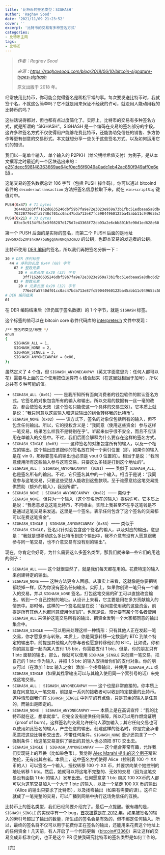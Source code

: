 ```yaml
---
title: '比特币的签名类型：SIGHASH'
author: 'Raghav Sood'
date: '2021/11/09 21:23:52'
cover: ''
excerpt: '比特币的交易有多种签名方式'
categories:
- 比特币主网
tags:
- 比特币
---
```



> *作者：Raghav Sood*
>
> *来源：<https://raghavsood.com/blog/2018/06/10/bitcoin-signature-types-sighash>*
>
> 原文出版于 2018 年。



经常使用比特币，你可能会觉得签名是稀松平常的事。每次要发送比特币时，我就签个名，不就这么简单吗？它不就是用来保证不经我的许可，就没用人能动用我的比特币的吗？

这些话说得都对，但也都有点过度简化了。实际上，比特币的交易有多种签名方式，就是所谓的 “SIGHASH”。SIGHASH 是一个编码在交易的签名部分的字段。这许多种签名方式不仅使得用户能够花费比特币，还能协助免信任的销售、多方协作等更有创意的交易形式。本文就想分享一些关于这些签名方式、以及如何运用它们的知识。

我们以一笔单个输入、单个输入的 P2PKH（给公钥哈希值支付）为例子，是从本文撰写之时最近的一个区块选出来的：[e251decc598148363669ae64cf0ec56f6049a0adc1eb42ac850f949aff0e6e55](https://blockchain.info/tx/e251decc598148363669ae64cf0ec56f6049a0adc1eb42ac850f949aff0e6e55) 。

这笔交易的签名数据总计 106 字节（包括 PUSH 操作码）。你可以通过 bitcoind 软件的 `decoderawtransaction` 方法把签名信息拉取下来，就在 `vin>scriptSig` 键值对中。

```bash
PUSH(0x47) # 71 bytes
    304402203ff7162d6635246dbf59b7fa9e72e3023e959a73b1fbc51edbaaa5a8dbc6d2f
    70220776e2fa5740df01cc0ac47bda713e87fc59044960122ba45abb11c949655c58401
PUSH(0x21) # 33 bytes
    03bc3c9134f5a5e3f08287d175d7e43368f72cb93a2e6cbb801b5e90d1ed628e60
```

第一个 PUSH 后面的是实际的签名，而第二个 PUSH 后面的是地址 `18w59Xd5ZXPsnx9A7buNgqmAvUNqn3cmUJ` 的公钥，也即本交易的发送者的公钥。

比特币使用 [DER 编码](https://en.wikipedia.org/wiki/X.690#DER_encoding)的签名，所以我们再把签名分解一下：

```bash
30 # DER 序列标签
  44 # 序列的长度 0x44 (68) 字节
    02 # 整数元素
      20 # 元素长度 0x20 (32) 字节
        3ff7162d6635246dbf59b7fa9e72e3023e959a73b1fbc51edbaaa5a8dbc6d2f7 # ECDSA r 值
    02 # 整数元素
      20 # 元素长度 0x20 (32) 字节
        776e2fa5740df01cc0ac47bda713e87fc59044960122ba45abb11c949655c584 # ECDSA s 值
# DER 编码结束
01
```

在 DER 编码结束后（但仍属于签名数据）的 1 个字节，就是 `SIGHASH` 标签。

这个标签的值可以在 bitcoin core 软件代码库的 [interpreter.h](https://github.com/bitcoin/bitcoin/blob/56f69360dc98bd68704f19646a84d045788d199e/src/script/interpreter.h#L21) 文件中发现：

```bash
/** 签名的类型/标签 */
enum
{
    SIGHASH_ALL = 1,
    SIGHASH_NONE = 2,
    SIGHASH_SINGLE = 3,
    SIGHASH_ANYONECANPAY = 0x80,
};
```

虽然定义了 4 个值，但 `SIGHASH_ANYONECANPAY`（英文字面意思为：任何人都可以 花）需要与上面的三个使用按位运算符 `&` 结合起来（在这里就相当于加号），所以总共有 6 种可能的值。

- `SIGHASH_ALL`（`0x01`）—— 是我所知所有面向消费者的钱包软件的默认签名方式。它签名的对象包含所有的输入和输出，所以交易的数据有一丝一毫的改变，都会使签名无效（这个签名只能使这一个具体的交易生效）。它本质上就是说：“我只同意以这些输入和这些输出的组合转移我的比特币”。
- `SIGHASH_NONE`（`0x02`）—— 该方式下，签名的对象仅包括所有的输入，但不包含任何输出。所以，它的授权含义是：“我同意（使用这些资金）参与这样一笔交易，结果怎么样我不是特别在乎”。听起来似乎很不安全，而且不应该用在单输入的交易中。不过，我们后面会解释为什么要存在这样的签名方式。
- `SIGHASH_SINGLE`（`0x03`）—— 这种签名的对象包含所有的输入，以及一个相应的输出。这个输出应该跟你的签名放在同一个索引位置（即，如果你的输入是在 vin 0，那你要签名的输出也必须是 vout 0 位置的）。相当于是说：“我同意使用所有这些输入参与这笔交易，只要这么多钱是打到这个地址的”。
- `SIGHASH_ALL | SIGHASH_ANYONECANPAY` （`0x81`）—— 类似于 `SIGHASH_ALL`，也是签名所有的输出。不过，它只签名其中的一个输入。相当于是说：“我同意参与这笔交易，只要这些受益人能收到这些款项。至于谁愿意给这笔交易提供赞助（额外的输入），我没所谓”。
- `SIGHASH_NONE | SIGHASH_ANYONECANPAY` （`0x82`）—— 类似于 `SIGHASH_NONE`，但只为一个输入（这个签名所在的输入）提供许可。它本质上是说：“我愿意发送这笔比特币，不问缘由。实际上我甚至不在乎这笔钱是不是通过这笔交易来发送。这里是一个签名，表示任何包含了这个签名的交易都可以花费这笔资金”。
- `SIGHASH_SINGLE | SIGHASH_ANYONECANPAY`（`0x83`）—— 类似于 `SIGHASH_SINGLE`，签名只针对会包含这个签名的输入，以及对应的输出。意思是：“我就是想移动这么多比特币到这个输出中，我不介意有没有人愿意跟我参与同一笔交易，也不介意交易有没有别的输出”。

现在，你肯定会好奇，为什么需要这么多签名类型。那我们就来举一些它们的用途的例子：

- `SIGHASH_ALL` —— 这个就很显然了，就是我们每天都在用的。花费特定的输入来创建特定的输出。
- `SIGHASH_NONE` —— 这种方法更令人困惑。从事实上来看，这就像是你要把钱都烧掉一样，因为你没有签名任何输出。实际上，如果你创建一笔只有一个输入的交易，并以 `SIGHASH_NONE` 签名，打包这笔交易的矿工可以直接改变输出，转到一个自己控制的地址。从设计上来看，它主要是用在多方贡献输入的情景中。那时候，这样的一个签名就是在说：“我同意使用我的这些资金，前提是所有其他人也都同意使用他们的”。也就是说，预计要有某个签名者使用 `SIGHASH_ALL` 来保护这笔交易所有的输出、把资金发到一个大家都同意的输出集合中。
- `SIGHASH_SINGLE` ——可以用来处理这样一种情形：只有其他人正在发起一笔交易，你才愿意参与转账。本质上，你是同意转移一定数量的 BTC 到某个特定的输出中，前提是其他输入的参与者也愿意转移他们的 BTC。比如说，你和你的朋友要一起向某人支付 1.5 btc，你需要支付 1 btc。但是，你的朋友只有 1 btc 面额的输出。那么，你就可以使用 `SIGHASH_SINGLE` 来创建一笔交易，把自己的 1 btc 作为输入，并把 1.5 btc 的输入安排给你们的支付对象。你的朋友可以（在添加 1 btc 输入之余）添加一个找零输出，并使用 `SIGHASH_ALL` 或 `SIGHASH_SINGLE`（如果其找零输出可以与其输入使用同一个索引号的话）来完成这笔交易。
- `SIGHASH_ALL | SIGHASH_ANYONECANPAY` —— 这个也是非常直接的。你本质上是在同意加入一笔交易，前提是一系列的接收者可以收到特定数量的比特币。这种情形跟我们在 `SIGHASH_SINGLE` 中列举的有点像，只是其余的输入是任意的，而输出是固定的。
- `SIGHASH_NONE | SIGHASH_ANYONECANPAY` —— 本质上是在高调宣传：“我的比特币就在这，想拿就拿”。它完全没有提供任何保障，所以可以用作燃烧证明（proof of burn）。这样签名的交易允许任何人添加输入；其它任何交易也可以使用如此签名的输入，产生任意的输出。创建这样的签名时，你是完全承诺愿意把这些比特币交出去，不带任何条件。`SIGHASH_NONE` 至少还包含了一个强制条件：给这笔交易提供了输出的其他人也必须把 BTC 交出去。
- `SIGHASH_SINGLE | SIGHASH_ANYONECANPAY` —— 这个组合非常有趣，允许我们实现链上的互换（比如染色币）。我觉得 [Alex Mzrahi 提出的这个例子](https://groups.google.com/forum/#!msg/bitcoinx/pON4XCIBeV4/IvzwkU8Vch0J)精彩绝伦，无有出其右者。本质上，这中签名方式使得 Alice（控制着 100 个 XX 币的人）可以签名一个输入，授权转移 100 个 XX 币，并要求向某个她控制的地址转移 1 btc。然后，她就可以将这笔不完整的、无效的交易（因为这笔交易没有面额 1 btc 的输入）发布出去。任何愿意拿 1 btc 购买 100 XX币的人都可以为这笔交易加入一个大于 1 btc 的输入，以及一个拿走 100 XX 币的输出（Alice 的输出只要求了比特币），以及找零输出（如果有需要的话）。这样它就成了一笔完整的交易，可以广播到网络中执行这场免信任的互换。

比特币上的签名类型，我们已经简要介绍完了。最后一点提醒。很有趣的是，`SIGHASH_SINGLE` 的实现中有一个 bug，[首次披露是在 2012 年](https://www.mail-archive.com/bitcoin-development@lists.sourceforge.net/msg01408.html)。如果被签名的输入的索引号超过了输出的数量，所生成的签名会是有效的，但不绑定任何输入。所以，最终的签名将不仅可以用于花费你正在签名的输出，还能用来花费这个地址上的任何资金！几天前，有人开启了一个代码更新（[bitcoin#13360](https://github.com/bitcoin/bitcoin/pull/13360)）来让这样的交易变成非标准化的，也正是这个 PR 促使我研究比特币的签名类型是如何工作的。

（完）
